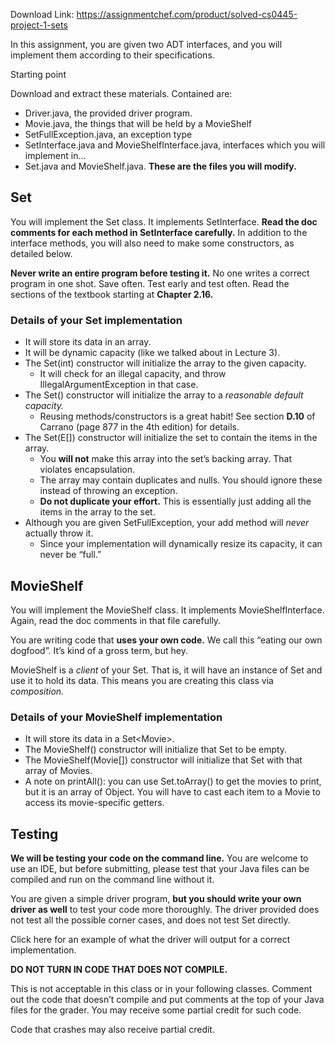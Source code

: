 Download Link: https://assignmentchef.com/product/solved-cs0445-project-1-sets
<br>



In this assignment, you are given two ADT interfaces, and you will implement them according to their specifications.

Starting point

Download and extract these materials. Contained are:

<ul>

 <li>Driver.java, the provided driver program.</li>

 <li>Movie.java, the things that will be held by a MovieShelf</li>

 <li>SetFullException.java, an exception type</li>

 <li>SetInterface.java and MovieShelfInterface.java, interfaces which you will implement in…</li>

 <li>Set.java and MovieShelf.java. <strong>These are the files you will modify.</strong></li>

</ul>




<h2>Set</h2>

You will implement the Set class. It implements SetInterface. <strong>Read the doc comments for each method in </strong><strong>SetInterface</strong><strong> carefully.</strong> In addition to the interface methods, you will also need to make some constructors, as detailed below.

<strong>Never write an entire program before testing it.</strong> No one writes a correct program in one shot. Save often. Test early and test often. Read the sections of the textbook starting at <strong>Chapter 2.16.</strong>

<h3>Details of your Set implementation</h3>

<ul>

 <li>It will store its data in an array.</li>

 <li>It will be dynamic capacity (like we talked about in Lecture 3).</li>

 <li>The Set(int) constructor will initialize the array to the given capacity.

  <ul>

   <li>It will check for an illegal capacity, and throw IllegalArgumentException in that case.</li>

  </ul></li>

 <li>The Set() constructor will initialize the array to a <em>reasonable default capacity.</em>

  <ul>

   <li>Reusing methods/constructors is a great habit! See section <strong>D.10</strong> of Carrano (page 877 in the 4th edition) for details.</li>

  </ul></li>

 <li>The Set(E[]) constructor will initialize the set to contain the items in the array.

  <ul>

   <li>You <strong>will not</strong> make this array into the set’s backing array. That violates encapsulation.</li>

   <li>The array may contain duplicates and nulls. You should ignore these instead of throwing an exception.</li>

   <li><strong>Do not duplicate your effort.</strong> This is essentially just adding all the items in the array to the set.</li>

  </ul></li>

 <li>Although you are given SetFullException, your add method will <em>never</em> actually throw it.

  <ul>

   <li>Since your implementation will dynamically resize its capacity, it can never be “full.”</li>

  </ul></li>

</ul>

<h2>MovieShelf</h2>

You will implement the MovieShelf class. It implements MovieShelfInterface. Again, read the doc comments in that file carefully.

You are writing code that <strong>uses your own code.</strong> We call this “eating our own dogfood”. It’s kind of a gross term, but hey.

MovieShelf is a <em>client</em> of your Set. That is, it will have an instance of Set and use it to hold its data. This means you are creating this class via <em>composition.</em>

<h3>Details of your MovieShelf implementation</h3>

<ul>

 <li>It will store its data in a Set&lt;Movie&gt;.</li>

 <li>The MovieShelf() constructor will initialize that Set to be empty.</li>

 <li>The MovieShelf(Movie[]) constructor will initialize that Set with that array of Movies.</li>

 <li>A note on printAll(): you can use Set.toArray() to get the movies to print, but it is an array of Object. You will have to cast each item to a Movie to access its movie-specific getters.</li>

</ul>

<h2>Testing</h2>

<strong>We will be testing your code on the command line.</strong> You are welcome to use an IDE, but before submitting, please test that your Java files can be compiled and run on the command line without it.

You are given a simple driver program, <strong>but you should write your own driver as well</strong> to test your code more thoroughly. The driver provided does not test all the possible corner cases, and does not test Set directly.

Click here for an example of what the driver will output for a correct implementation.

<strong>DO NOT TURN IN CODE THAT DOES NOT COMPILE.</strong>

This is not acceptable in this class or in your following classes. Comment out the code that doesn’t compile and put comments at the top of your Java files for the grader. You may receive some partial credit for such code.

Code that crashes may also receive partial credit.